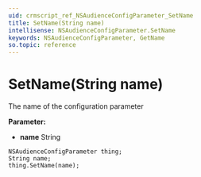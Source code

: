 ```yaml
---
uid: crmscript_ref_NSAudienceConfigParameter_SetName
title: SetName(String name)
intellisense: NSAudienceConfigParameter.SetName
keywords: NSAudienceConfigParameter, GetName
so.topic: reference
---
```


# SetName(String name)

The name of the configuration parameter

**Parameter:** 
* **name** String

```crmscript
NSAudienceConfigParameter thing;
String name;
thing.SetName(name);
```

